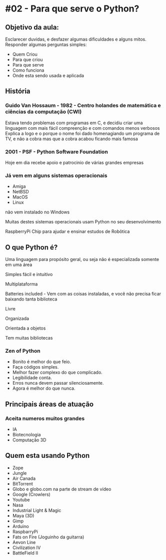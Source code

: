 # #02 - Para que serve o Python?

## Objetivo da aula:
Esclarecer duvidas, e desfazer algumas dificuldades e alguns mitos.
Responder algumas perguntas simples:
- Quem Criou
- Para que criou
- Para que serve
- Como funciona
- Onde esta sendo usada e aplicada

## História
### Guido Van Hossaum - 1982 - Centro holandes de matemática e ciências da computação (CWI)
Estava tendo problemas com programas em C, e decidiu criar uma linguagem com mais fácil compreenção e com comandos menos verbosos
Explica a logo e o porque o nome foi dado homenagiando um programa de TV, e não a cobra
mas que a cobra acabou ficando mais famosa

### 2001 - PSF - Python Software Foundation
Hoje em dia recebe apoio e patrocinio de várias grandes empresas

### Já vem em alguns sistemas operacionais
- Amiga
- NetBSD
- MacOS
- Linux

não vem instalado no Windows

Muitas destes sistemas operacionais usam Python no seu desenvolvimento

RaspberryPi
Chip para ajudar e ensinar estudos de Robôtica

## O que Python é?
Uma linguagem para propósito geral, ou seja não é especializada somente em uma área

Simples fácil e intuitivo

Multiplataforma

Batteries included - Vem com as coisas instaladas, e você não precisa ficar baixando tanta biblioteca

Livre

Organizada

Orientada a objetos

Tem muitas bibliotecas

### Zen of Python

- Bonito é melhor do que feio.
- Faça códigos simples.
- Melhor fazer complexo do que complicado.
- Legibilidade conta.
- Erros nunca devem passar silenciosamente.
- Agora é melhor do que nunca.

## Principais áreas de atuação

### Aceita numeros muitos grandes
- IA
- Biotecnologia
- Computação 3D

## Quem esta usando Python
- Zope
- Jungle
- Air Canada
- BitTorrent
- Globo e globo.com na parte de stream de vídeo
- Google (Crowlers)
- Youtube
- Nasa
- Industrial Light & Magic
- Maya (3D)
- Gimp
- Arduino
- RaspbarryPi
- Fats on Fire (Joguinho da guitarra)
- Aevon Line
- Civilization IV
- BattleField II


